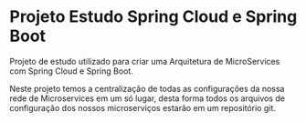 # Projeto Estudo Spring Cloud e Spring Boot

Projeto de estudo utilizado para criar uma Arquitetura de MicroServices com Spring Cloud e Spring Boot.

Neste projeto temos a centralização de todas as configurações da nossa rede de Microservices em um só lugar, desta forma todos os arquivos de configuração dos nossos microserviços estarão em um repositório git.
